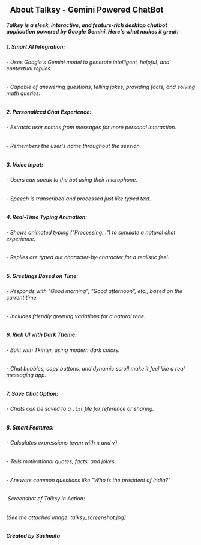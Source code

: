 ## &nbsp;                    About Talksy - Gemini Powered ChatBot



##### Talksy is a sleek, interactive, and feature-rich desktop chatbot application powered by Google Gemini. Here's what makes it great:

##### 

##### 1\. Smart AI Integration:

###### \- Uses Google's Gemini model to generate intelligent, helpful, and contextual replies.

###### \- Capable of answering questions, telling jokes, providing facts, and solving math queries.

##### 

##### 2\. Personalized Chat Experience:

###### \- Extracts user names from messages for more personal interaction.

###### \- Remembers the user's name throughout the session.

##### 

##### 3\. Voice Input:

###### \- Users can speak to the bot using their microphone.

###### \- Speech is transcribed and processed just like typed text.

##### 

##### 4\. Real-Time Typing Animation:

###### \- Shows animated typing ("Processing...") to simulate a natural chat experience.

###### \- Replies are typed out character-by-character for a realistic feel.

##### 

##### 5\. Greetings Based on Time:

###### \- Responds with "Good morning", "Good afternoon", etc., based on the current time.

###### \- Includes friendly greeting variations for a natural tone.

##### 

##### 6\. Rich UI with Dark Theme:

###### \- Built with Tkinter, using modern dark colors.

###### \- Chat bubbles, copy buttons, and dynamic scroll make it feel like a real messaging app.

##### 

##### 7\. Save Chat Option:

###### \- Chats can be saved to a `.txt` file for reference or sharing.

##### 

##### 8\. Smart Features:

###### \- Calculates expressions (even with π and √).

###### \- Tells motivational quotes, facts, and jokes.

###### \- Answers common questions like "Who is the president of India?"

##### 

###### &nbsp;Screenshot of Talksy in Action:

###### \[See the attached image: talksy\_screenshot.jpg]

##### 

##### Created by Sushmita

##### 

